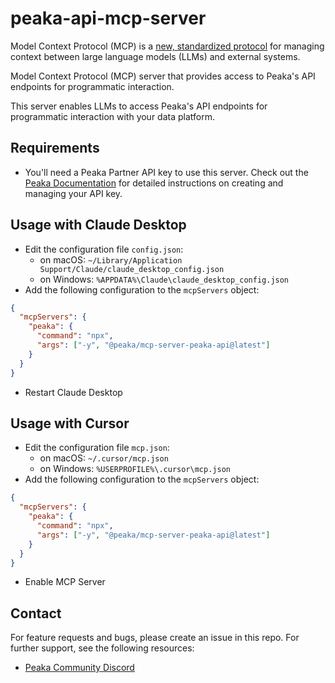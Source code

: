 # peaka-api-mcp-server

Model Context Protocol (MCP) is a [new, standardized protocol](https://modelcontextprotocol.io/introduction) for managing context between large language models (LLMs) and external systems.

Model Context Protocol (MCP) server that provides access to Peaka's API endpoints for programmatic interaction.

This server enables LLMs to access Peaka's API endpoints for programmatic interaction with your data platform.

## Requirements

- You'll need a Peaka Partner API key to use this server. Check out the [Peaka Documentation](https://docs.peaka.com/how-to-guides/how-to-manage-partner-api-key#how-to-manage-your-partner-api) for detailed instructions on creating and managing your API key.

## Usage with Claude Desktop

- Edit the configuration file `config.json`:
  - on macOS: `~/Library/Application Support/Claude/claude_desktop_config.json`
  - on Windows: `%APPDATA%\Claude\claude_desktop_config.json`
- Add the following configuration to the `mcpServers` object:

```json
{
  "mcpServers": {
    "peaka": {
      "command": "npx",
      "args": ["-y", "@peaka/mcp-server-peaka-api@latest"]
    }
  }
}
```

- Restart Claude Desktop

## Usage with Cursor

- Edit the configuration file `mcp.json`:
  - on macOS: `~/.cursor/mcp.json`
  - on Windows: `%USERPROFILE%\.cursor\mcp.json`
- Add the following configuration to the `mcpServers` object:

```json
{
  "mcpServers": {
    "peaka": {
      "command": "npx",
      "args": ["-y", "@peaka/mcp-server-peaka-api@latest"]
    }
  }
}
```

- Enable MCP Server

## Contact

For feature requests and bugs, please create an issue in this repo. For further support, see the following resources:

- [Peaka Community Discord](https://discord.com/invite/peaka)

